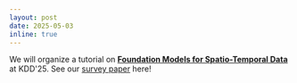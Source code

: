 ```yaml
---
layout: post
date: 2025-05-03
inline: true
---
```

We will organize a tutorial on [**Foundation Models for Spatio-Temporal Data**](https://human-mobility.github.io/) at KDD'25. See our [survey paper](https://arxiv.org/pdf/2503.13502) here!